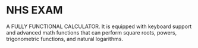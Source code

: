 # NHS EXAM
 A FULLY FUNCTIONAL CALCULATOR.
It is equipped with keyboard support and advanced math functions that can perform square roots, powers, trigonometric functions, and natural logarithms.
